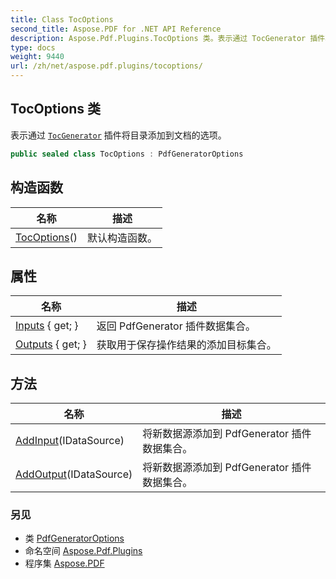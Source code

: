 ```yaml
---
title: Class TocOptions
second_title: Aspose.PDF for .NET API Reference
description: Aspose.Pdf.Plugins.TocOptions 类。表示通过 TocGenerator 插件将目录添加到文档的选项
type: docs
weight: 9440
url: /zh/net/aspose.pdf.plugins/tocoptions/
---
```

## TocOptions 类

表示通过 [`TocGenerator`](../tocgenerator/) 插件将目录添加到文档的选项。

```csharp
public sealed class TocOptions : PdfGeneratorOptions
```

## 构造函数

| 名称 | 描述 |
| --- | --- |
| [TocOptions](tocoptions/)() | 默认构造函数。 |

## 属性

| 名称 | 描述 |
| --- | --- |
| [Inputs](../../aspose.pdf.plugins/pdfgeneratoroptions/inputs/) { get; } | 返回 PdfGenerator 插件数据集合。 |
| [Outputs](../../aspose.pdf.plugins/pdfgeneratoroptions/outputs/) { get; } | 获取用于保存操作结果的添加目标集合。 |

## 方法

| 名称 | 描述 |
| --- | --- |
| [AddInput](../../aspose.pdf.plugins/pdfgeneratoroptions/addinput/)(IDataSource) | 将新数据源添加到 PdfGenerator 插件数据集合。 |
| [AddOutput](../../aspose.pdf.plugins/pdfgeneratoroptions/addoutput/)(IDataSource) | 将新数据源添加到 PdfGenerator 插件数据集合。 |

### 另见

* 类 [PdfGeneratorOptions](../pdfgeneratoroptions/)
* 命名空间 [Aspose.Pdf.Plugins](../../aspose.pdf.plugins/)
* 程序集 [Aspose.PDF](../../)